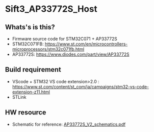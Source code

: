 # Sift3_AP33772S_Host

## Whats's is this?
- Firmware source code for STM32C071 + AP33772S
- STM32C071FB: https://www.st.com/en/microcontrollers-microprocessors/stm32c071fb.html
- AP33772S: https://www.diodes.com/part/view/AP33772S

## Build requirement
- VScode + STM32 VS code extension>2.0 : https://www.st.com/content/st_com/ja/campaigns/stm32-vs-code-extension-z11.html
- STLink

## HW resource
- Schematic for reference: [AP33772S_V2_schematics.pdf](HW_resource/AP33772S_V2_schematics.pdf)